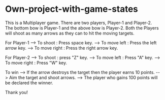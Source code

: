 # Own-project-with-game-states
This is a Multiplayer game.
There are two players, Player-1 and Player-2.
The bottom bow is Player-1 and the above bow is Player-2. Both the Players will shoot as many arrows as they can to hit the moving targets.

For Player-1 
--> To shoot : Press space key.
--> To move left : Press the left arrow key.
--> To move right : Press the right arrow key.

For Player-2 
--> To shoot : press "Z" key.
--> To move left : Press "A" key.
--> To move right : Press "W" key.

To win
--> If the arrow destroys the target then the player earns 10 points.
--> Aim the target and shoot arrows.
--> The player who gains 100 points will be declared the winner.

Thank you!
 
